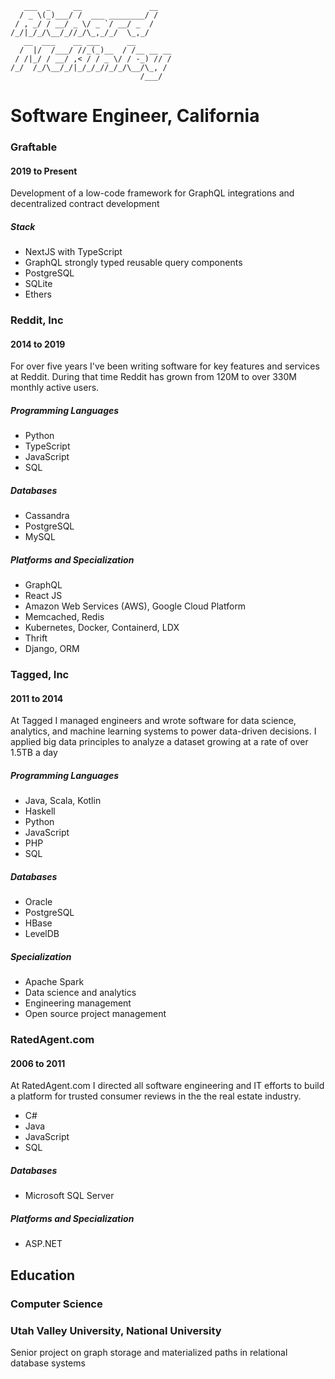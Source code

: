 ```
   ___  _     __               __   
  / _ \(_)___/ /  ___ ________/ /   
 / , _/ / __/ _ \/ _ `/ __/ _  /    
/_/|_/_/\__/_//_/\_,_/_/  \_,_/     
   __  ___    __ ___      __        
  /  |/  /___/ //_(_)__  / /__ __ __
 / /|_/ / __/ ,< / / _ \/ / -_) // /
/_/  /_/\__/_/|_/_/_//_/_/\__/\_, / 
                             /___/  
```

# Software Engineer, California

### Graftable
#### 2019 to Present

Development of a low-code framework for GraphQL integrations and decentralized contract development

##### Stack
  * NextJS with TypeScript
  * GraphQL strongly typed reusable query components
  * PostgreSQL
  * SQLite
  * Ethers

### Reddit, Inc
#### 2014 to 2019

For over five years I've been writing software for key features and services at Reddit. During that time Reddit has grown from 120M to over 330M monthly active users.

##### Programming Languages
  * Python
  * TypeScript
  * JavaScript
  * SQL
##### Databases
  * Cassandra
  * PostgreSQL
  * MySQL
##### Platforms and Specialization
  * GraphQL
  * React JS
  * Amazon Web Services (AWS), Google Cloud Platform
  * Memcached, Redis
  * Kubernetes, Docker, Containerd, LDX
  * Thrift
  * Django, ORM

### Tagged, Inc
#### 2011 to 2014

At Tagged I managed engineers and wrote software for data science, analytics, and machine learning systems to power data-driven decisions. I applied big data principles to analyze a dataset growing at a rate of over 1.5TB a day

##### Programming Languages
  * Java, Scala, Kotlin
  * Haskell
  * Python
  * JavaScript
  * PHP
  * SQL
##### Databases
  * Oracle
  * PostgreSQL
  * HBase
  * LevelDB
##### Specialization
  * Apache Spark
  * Data science and analytics
  * Engineering management
  * Open source project management

### RatedAgent.com
#### 2006 to 2011

At RatedAgent.com I directed all software engineering and IT efforts to build a platform for trusted consumer reviews in the the real estate industry.

  * C#
  * Java
  * JavaScript
  * SQL
##### Databases
  * Microsoft SQL Server
##### Platforms and Specialization
  * ASP.NET

## Education
### Computer Science
### Utah Valley University, National University
Senior project on graph storage and materialized paths in relational database systems
